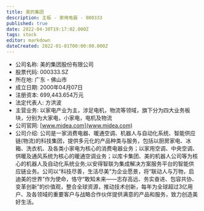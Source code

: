 ```yaml
---
title: 美的集团
description: 主板 - 家用电器 - 000333
published: true
date: 2022-04-30T19:17:02.000Z
tags: stock
editor: markdown
dateCreated: 2022-01-01T00:00:00.000Z
---
```


- 公司名称: 美的集团股份有限公司
- 股票代码: 000333.SZ
- 所在地: 广东 - 佛山市
- 成立日期: 2000年04月07日
- 注册资本: 699,443.654万元
- 法定代表人: 方洪波
- 主营业务: 以家电产业为主，涉足电机，物流等领域，旗下分为四大业务板块，分别为大家电，小家电，电机及物流
- 公司官网: [www.midea.com](www.midea.com)
- 公司介绍: 公司是一家消费电器、暖通空调、机器人与自动化系统、智能供应链(物流)的科技集团，提供多元化的产品种类与服务，包括以厨房家电、冰箱、洗衣机、及各类小家电为核心的消费电器业务；以家用空调、中央空调、供暖及通风系统为核心的暖通空调业务；以库卡集团、美的机器人公司等为核心的机器人及自动化系统业务;以安得智联为集成解决方案服务平台的智能供应链业务。公司以“科技尽善，生活尽美”为企业愿景，将“联动人与万物，启迪美的世界”作为使命，恪守“敢知未来——志存高远、务实奋进、包容共协、变革创新”的价值观，整合全球资源，推动技术创新，每年为全球超过3亿用户、及各领域的重要客户与战略合作伙伴提供满意的产品和服务，致力创造美好生活。


